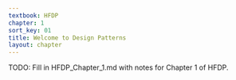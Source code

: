 ```yaml
---
textbook: HFDP
chapter: 1
sort_key: 01
title: Welcome to Design Patterns
layout: chapter
---
```



TODO: Fill in HFDP_Chapter_1.md with notes for Chapter 1 of HFDP.
